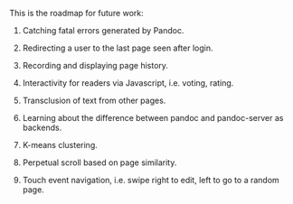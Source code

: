 This is the roadmap for future work: 

1. Catching fatal errors generated by Pandoc. 

2. Redirecting a user to the last page seen after login.

3. Recording and displaying page history.

4. Interactivity for readers via Javascript, i.e. voting, rating.

5. Transclusion of text from other pages. 

6. Learning about the difference between pandoc and pandoc-server as backends. 

7. K-means clustering. 

8. Perpetual scroll based on page similarity. 

9. Touch event navigation, i.e. swipe right to edit, left to go to a random page. 


